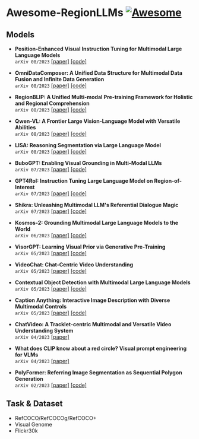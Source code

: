 # Awesome-RegionLLMs [![Awesome](https://awesome.re/badge.svg)](https://awesome.re)

## Models

- **Position-Enhanced Visual Instruction Tuning for Multimodal Large Language Models**\
  `arXiv 08/2023` [[paper]](https://arxiv.org/abs/2308.13437) [[code]](https://www.catalyzex.com/paper/arxiv:2308.13437/code)

- **OmniDataComposer: A Unified Data Structure for Multimodal Data Fusion and Infinite Data Generation**\
  `arXiv 08/2023` [[paper]](https://arxiv.org/abs/2308.04126) [[code]](https://github.com/shajiayu1/OmniDataComposer)

- **RegionBLIP: A Unified Multi-modal Pre-training Framework for Holistic and Regional Comprehension**\
  `arXiv 08/2023` [[paper]](https://arxiv.org/abs/2308.02299) [[code]](https://github.com/mightyzau/regionblip)

- **Qwen-VL: A Frontier Large Vision-Language Model with Versatile Abilities**\
  `arXiv 08/2023` [[paper]](https://arxiv.org/abs/2308.12966) [[code]](https://github.com/qwenlm/qwen-vl)
  
- **LISA: Reasoning Segmentation via Large Language Model**\
  `arXiv 08/2023` [[paper]](https://arxiv.org/abs/2308.00692) [[code]](https://github.com/dvlab-research/lisa)
  
- **BuboGPT: Enabling Visual Grounding in Multi-Modal LLMs**\
  `arXiv 07/2023` [[paper]](https://arxiv.org/abs/2307.08581) [[code]](https://github.com/magic-research/bubogpt)
  
- **GPT4RoI: Instruction Tuning Large Language Model on Region-of-Interest**\
  `arXiv 07/2023` [[paper]](https://arxiv.org/abs/2307.03601) [[code]](https://github.com/jshilong/gpt4roi)

- **Shikra: Unleashing Multimodal LLM's Referential Dialogue Magic**\
  `arXiv 07/2023` [[paper]](https://arxiv.org/abs/2306.15195) [[code]](https://github.com/shikras/shikra)

- **Kosmos-2: Grounding Multimodal Large Language Models to the World**\
  `arXiv 06/2023` [[paper]](https://arxiv.org/abs/2306.14824) [[code]](https://github.com/microsoft/unilm/tree/master/kosmos-2)
  
- **VisorGPT: Learning Visual Prior via Generative Pre-Training**\
  `arXiv 05/2023` [[paper]](https://arxiv.org/abs/2305.13777) [[code]](https://github.com/Sierkinhane/VisorGPT)

- **VideoChat: Chat-Centric Video Understanding**\
  `arXiv 05/2023` [[paper]](https://arxiv.org/abs/2305.06355) [[code]](https://github.com/opengvlab/ask-anything)

- **Contextual Object Detection with Multimodal Large Language Models**\
  `arXiv 05/2023` [[paper]](https://arxiv.org/abs/2305.18279) [[code]](https://github.com/yuhangzang/contextdet)

- **Caption Anything: Interactive Image Description with Diverse Multimodal Controls**\
  `arXiv 05/2023` [[paper]](https://arxiv.org/abs/2305.02677) [[code]](https://github.com/ttengwang/caption-anything)

- **ChatVideo: A Tracklet-centric Multimodal and Versatile Video Understanding System**\
  `arXiv 04/2023` [[paper]](https://arxiv.org/abs/2304.14407)

- **What does CLIP know about a red circle? Visual prompt engineering for VLMs**\
  `arXiv 04/2023` [[paper]](https://arxiv.org/abs/2304.06712)

- **PolyFormer: Referring Image Segmentation as Sequential Polygon Generation**\
  `arXiv 02/2023` [[paper]](https://arxiv.org/abs/2302.07387) [[code]](https://github.com/amazon-science/polygon-transformer)

## Task & Dataset
- RefCOCO/RefCOCOg/RefCOCO+
- Visual Genome
- Flickr30k
